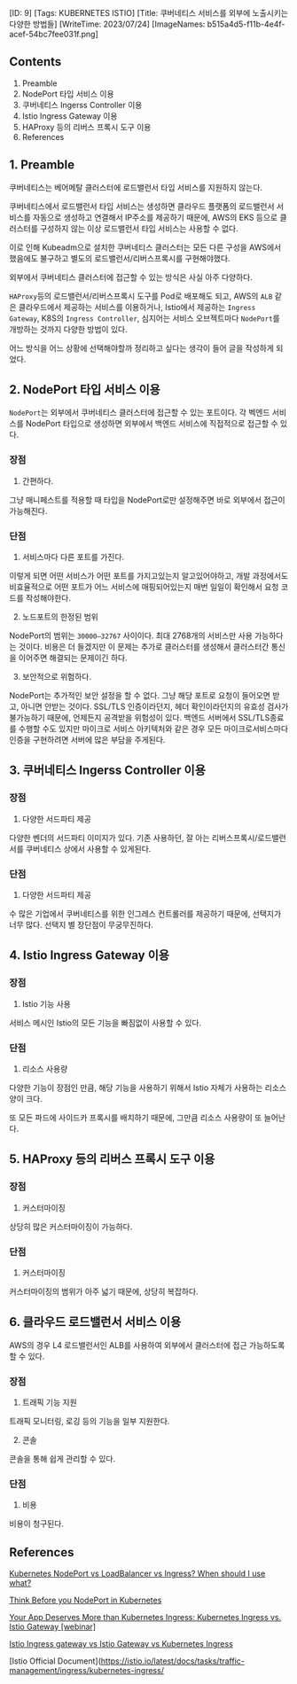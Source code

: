 [ID: 9]
[Tags: KUBERNETES ISTIO]
[Title: 쿠버네티스 서비스를 외부에 노출시키는 다양한 방법들]
[WriteTime: 2023/07/24]
[ImageNames: b515a4d5-f11b-4e4f-acef-54bc7fee031f.png]

## Contents

1. Preamble
2. NodePort 타입 서비스 이용
3. 쿠버네티스 Ingerss Controller 이용
4. Istio Ingress Gateway 이용
5. HAProxy 등의 리버스 프록시 도구 이용
6. References

## 1. Preamble

쿠버네티스는 베어메탈 클러스터에 로드밸런서 타입 서비스를 지원하지 않는다. 

쿠버네티스에서 로드밸런서 타입 서비스는 생성하면 클라우드 플랫폼의 로드밸런서 서비스를 자동으로 생성하고 연결해서 IP주소를 제공하기 때문에, AWS의 EKS 등으로 클러스터를 구성하지 않는 이상 로드밸런서 타입 서비스는 사용할 수 없다.

이로 인해 Kubeadm으로 설치한 쿠버네티스 클러스터는 모든 다른 구성을 AWS에서 했음에도 불구하고 별도의 로드밸런서/리버스프록시를 구현해야했다.

외부에서 쿠버네티스 클러스터에 접근할 수 있는 방식은 사실 아주 다양하다.

`HAProxy`등의 로드밸런서/리버스프록시 도구를 Pod로 배포해도 되고, AWS의 `ALB` 같은 클라우드에서 제공하는 서비스를 이용하거나, Istio에서 제공하는 `Ingress Gateway`, K8S의 `Ingress Controller`, 심지어는 서비스 오브젝트마다 `NodePort`를 개방하는 것까지 다양한 방법이 있다.

어느 방식을 어느 상황에 선택해야할까 정리하고 싶다는 생각이 들어 글을 작성하게 되었다.

## 2. NodePort 타입 서비스 이용

`NodePort`는 외부에서 쿠버네티스 클러스터에 접근할 수 있는 포트이다. 각 벡엔드 서비스를 NodePort 타입으로 생성하면 외부에서 백엔드 서비스에 직접적으로 접근할 수 있다.

### 장점

1. 간편하다.

그냥 매니페스트를 적용할 때 타입을 NodePort로만 설정해주면 바로 외부에서 접근이 가능해진다.

### 단점

1. 서비스마다 다른 포트를 가진다.

이렇게 되면 어떤 서비스가 어떤 포트를 가지고있는지 알고있어야하고, 개발 과정에서도 비효율적으로 어떤 포트가 어느 서비스에 매핑되어있는지 매번 일일이 확인해서 요청 코드를 작성해야한다.

2. 노드포트의 한정된 범위

NodePort의 범위는 `30000–32767` 사이이다. 최대 2768개의 서비스만 사용 가능하다는 것이다. 비용은 더 들겠지만 이 문제는 추가로 클러스터를 생성해서 클러스터간 통신을 이어주면 해결되는 문제이긴 하다.

3. 보안적으로 위험하다.

NodePort는 추가적인 보안 설정을 할 수 없다. 그냥 해당 포트로 요청이 들어오면 받고, 아니면 안받는 것이다. SSL/TLS 인증이라던지, 헤더 확인이라던지의 유효성 검사가 불가능하기 때문에, 언제든지 공격받을 위험성이 있다. 백엔드 서버에서 SSL/TLS종료를 수행할 수도 있지만 마이크로 서비스 아키텍처와 같은 경우 모든 마이크로서비스마다 인증을 구현하려면 서버에 많은 부담을 주게된다.

## 3. 쿠버네티스 Ingerss Controller 이용

### 장점

1. 다양한 서드파티 제공

다양한 벤더의 서드파티 이미지가 있다. 기존 사용하던, 잘 아는 리버스프록시/로드밸런서를 쿠버네티스 상에서 사용할 수 있게된다.

### 단점

1. 다양한 서드파티 제공

수 많은 기업에서 쿠버네티스를 위한 인그레스 컨트롤러를 제공하기 때문에, 선택지가 너무 많다. 선택지 별 장단점이 무궁무진하다.

## 4. Istio Ingress Gateway 이용

### 장점

1. Istio 기능 사용

서비스 메시인 Istio의 모든 기능을 빠짐없이 사용할 수 있다.

### 단점

1. 리소스 사용량

다양한 기능이 장점인 만큼, 해당 기능을 사용하기 위해서 Istio 자체가 사용하는 리소스 양이 크다. 

또 모든 파드에 사이드카 프록시를 배치하기 때문에, 그만큼 리소스 사용량이 또 늘어난다.

## 5. HAProxy 등의 리버스 프록시 도구 이용

### 장점

1. 커스터마이징

상당히 많은 커스터마이징이 가능하다.

### 단점

1. 커스터마이징

커스터마이징의 범위가 아주 넓기 때문에, 상당히 복잡하다.

## 6. 클라우드 로드밸런서 서비스 이용

AWS의 경우 L4 로드밸런서인 ALB를 사용하여 외부에서 클러스터에 접근 가능하도록 할 수 있다.

### 장점

1. 트래픽 기능 지원

트래픽 모니터링, 로깅 등의 기능을 일부 지원한다.

2. 콘솔

콘솔을 통해 쉽게 관리할 수 있다.

### 단점

1. 비용

비용이 청구된다.

## References

[Kubernetes NodePort vs LoadBalancer vs Ingress? When should I use what?](https://medium.com/google-cloud/kubernetes-nodeport-vs-loadbalancer-vs-ingress-when-should-i-use-what-922f010849e0)

[Think Before you NodePort in Kubernetes](https://oteemo.com/think-nodeport-kubernetes/)

[Your App Deserves More than Kubernetes Ingress: Kubernetes Ingress vs. Istio Gateway [webinar]](https://www.mirantis.com/blog/your-app-deserves-more-than-kubernetes-ingress-kubernetes-ingress-vs-istio-gateway-webinar/)

[Istio Ingress gateway vs Istio Gateway vs Kubernetes Ingress](https://dev.to/vivekanandrapaka/istio-ingress-gateway-vs-istio-gateway-vs-kubernetes-ingress-5hgg)

[Istio Official Document](https://istio.io/latest/docs/tasks/traffic-management/ingress/kubernetes-ingress/